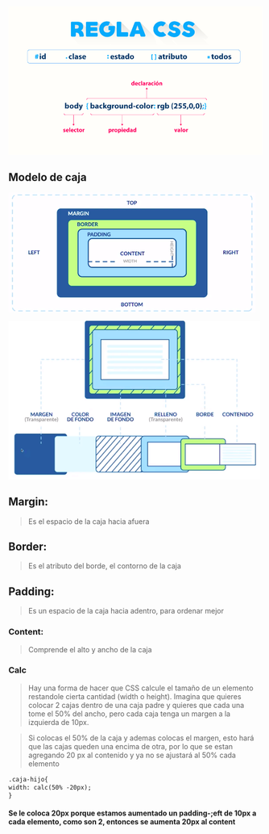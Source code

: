 ![CSS](./reglacss.png)

## Modelo de caja

![CSS](./mdc.png)

![CSS](./mdcd.png)

## Margin:

> Es el espacio de la caja hacia afuera

## Border:

> Es el atributo del borde, el contorno de la caja

## Padding:

> Es un espacio de la caja hacia adentro, para ordenar mejor

### Content:

> Comprende el alto y ancho de la caja

### Calc

> Hay una forma de hacer que CSS calcule el tamaño de un elemento restandole cierta cantidad (width o height). Imagina que quieres colocar 2 cajas dentro de una caja padre y quieres que cada una tome el 50% del ancho, pero cada caja tenga un margen a la izquierda de 10px.

> Si colocas el 50% de la caja y ademas colocas el margen, esto hará que las cajas queden una encima de otra, por lo que se estan agregando 20 px al contenido y ya no se ajustará al 50% cada elemento

```
.caja-hijo{
width: calc(50% -20px);
}
```

#### Se le coloca 20px porque estamos aumentado un padding-;eft de 10px a cada elemento, como son 2, entonces se aumenta 20px al content
